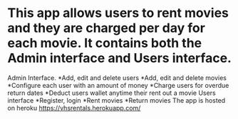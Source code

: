 # This app allows users to rent movies and they are charged per day for each movie. It contains both the Admin interface and Users interface.
Admin Interface.
*Add, edit and delete users
*Add, edit and delete movies
*Configure each user with an amount of money
*Charge users for overdue return dates
*Deduct users wallet anytime their rent out a movie
Users interface
*Register, login
*Rent movies
*Return movies
The app is hosted on heroku https://vhsrentals.herokuapp.com/
